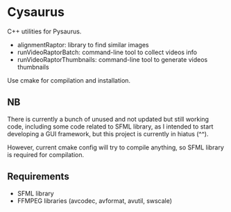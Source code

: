 # Cysaurus

C++ utilities for Pysaurus.

- alignmentRaptor: library to find similar images
- runVideoRaptorBatch: command-line tool to collect videos info
- runVideoRaptorThumbnails: command-line tool to generate videos thumbnails

Use cmake for compilation and installation.

## NB

There is currently a bunch of unused and not updated but still working code,
including some code related to SFML library, as I intended to start developing
a GUI framework, but this project is currently in hiatus (^^).

However, current cmake config will try to compile anything, so SFML library is
required for compilation.

## Requirements

- SFML library
- FFMPEG libraries (avcodec, avformat, avutil, swscale)
